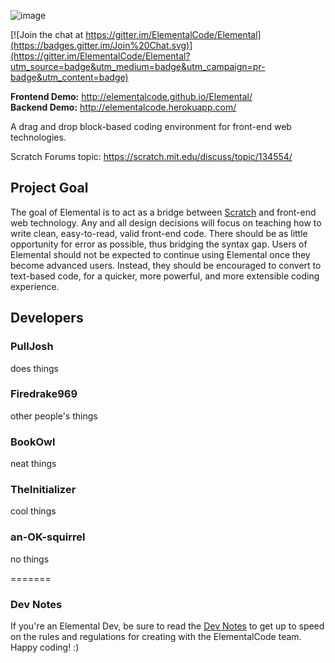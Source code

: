 ![image](https://cloud.githubusercontent.com/assets/5458180/8791470/4f758e90-2f29-11e5-8f29-98886c74cb52.png)

[![Join the chat at https://gitter.im/ElementalCode/Elemental](https://badges.gitter.im/Join%20Chat.svg)](https://gitter.im/ElementalCode/Elemental?utm_source=badge&utm_medium=badge&utm_campaign=pr-badge&utm_content=badge)

**Frontend Demo:** http://elementalcode.github.io/Elemental/  
**Backend Demo:** http://elementalcode.herokuapp.com/

A drag and drop block-based coding environment for front-end web technologies.

Scratch Forums topic: https://scratch.mit.edu/discuss/topic/134554/

## Project Goal

The goal of Elemental is to act as a bridge between [Scratch](http://scratch.mit.edu/) and front-end web technology. Any and all design decisions will focus on teaching how to write clean, easy-to-read, valid front-end code. There should be as little opportunity for error as possible, thus bridging the syntax gap. Users of Elemental should not be expected to continue using Elemental once they become advanced users. Instead, they should be encouraged to convert to text-based code, for a quicker, more powerful, and more extensible coding experience.

## Developers

### PullJosh
does things

### Firedrake969
other people's things

### BookOwl
neat things

### TheInitializer
cool things

### an-OK-squirrel
no things

=======

### Dev Notes
If you're an Elemental Dev, be sure to read the [Dev Notes](https://github.com/ElementalCode/Elemental/wiki/Dev-Notes) to get up to speed on the rules and regulations for creating with the ElementalCode team. Happy coding! :)
